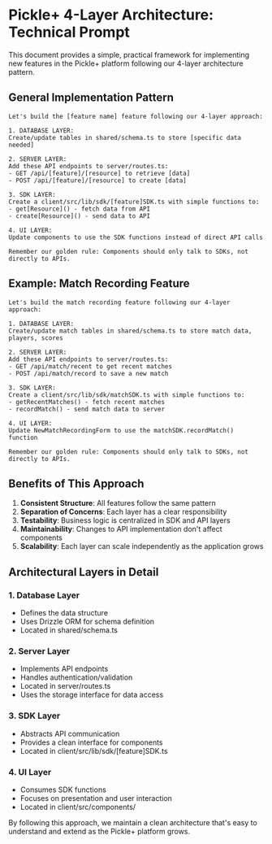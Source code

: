 # Pickle+ 4-Layer Architecture: Technical Prompt

This document provides a simple, practical framework for implementing new features in the Pickle+ platform following our 4-layer architecture pattern.

## General Implementation Pattern

```
Let's build the [feature name] feature following our 4-layer approach:

1. DATABASE LAYER:
Create/update tables in shared/schema.ts to store [specific data needed]

2. SERVER LAYER:
Add these API endpoints to server/routes.ts:
- GET /api/[feature]/[resource] to retrieve [data]
- POST /api/[feature]/[resource] to create [data]

3. SDK LAYER:
Create a client/src/lib/sdk/[feature]SDK.ts with simple functions to:
- get[Resource]() - fetch data from API
- create[Resource]() - send data to API

4. UI LAYER:
Update components to use the SDK functions instead of direct API calls

Remember our golden rule: Components should only talk to SDKs, not directly to APIs.
```

## Example: Match Recording Feature

```
Let's build the match recording feature following our 4-layer approach:

1. DATABASE LAYER:
Create/update match tables in shared/schema.ts to store match data, players, scores

2. SERVER LAYER:
Add these API endpoints to server/routes.ts:
- GET /api/match/recent to get recent matches
- POST /api/match/record to save a new match

3. SDK LAYER:
Create a client/src/lib/sdk/matchSDK.ts with simple functions to:
- getRecentMatches() - fetch recent matches
- recordMatch() - send match data to server

4. UI LAYER:
Update NewMatchRecordingForm to use the matchSDK.recordMatch() function

Remember our golden rule: Components should only talk to SDKs, not directly to APIs.
```

## Benefits of This Approach

1. **Consistent Structure**: All features follow the same pattern
2. **Separation of Concerns**: Each layer has a clear responsibility
3. **Testability**: Business logic is centralized in SDK and API layers
4. **Maintainability**: Changes to API implementation don't affect components
5. **Scalability**: Each layer can scale independently as the application grows

## Architectural Layers in Detail

### 1. Database Layer
- Defines the data structure
- Uses Drizzle ORM for schema definition
- Located in shared/schema.ts

### 2. Server Layer
- Implements API endpoints
- Handles authentication/validation
- Located in server/routes.ts
- Uses the storage interface for data access

### 3. SDK Layer
- Abstracts API communication
- Provides a clean interface for components
- Located in client/src/lib/sdk/[feature]SDK.ts

### 4. UI Layer
- Consumes SDK functions
- Focuses on presentation and user interaction
- Located in client/src/components/

By following this approach, we maintain a clean architecture that's easy to understand and extend as the Pickle+ platform grows.
